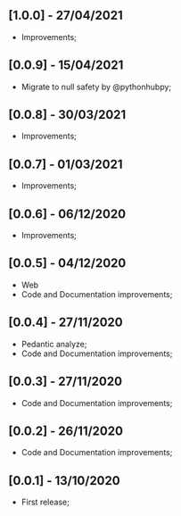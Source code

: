 ## [1.0.0] - 27/04/2021
* Improvements;
## [0.0.9] - 15/04/2021
* Migrate to null safety by @pythonhubpy;
## [0.0.8] - 30/03/2021
* Improvements;
## [0.0.7] - 01/03/2021
* Improvements;
## [0.0.6] - 06/12/2020
* Improvements;
## [0.0.5] - 04/12/2020
* Web
* Code and Documentation improvements;
## [0.0.4] - 27/11/2020
* Pedantic analyze;
* Code and Documentation improvements;
## [0.0.3] - 27/11/2020
* Code and Documentation improvements;
## [0.0.2] - 26/11/2020
* Code and Documentation improvements;
## [0.0.1] - 13/10/2020
* First release;
